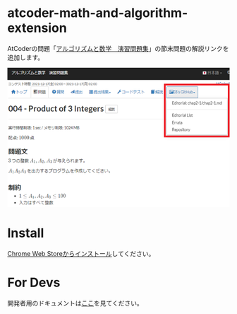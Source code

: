 # atcoder-math-and-algorithm-extension

AtCoderの問題「[アルゴリズムと数学　演習問題集](https://atcoder.jp/contests/math-and-algorithm/tasks)」の節末問題の解説リンクを追加します。

![Screenshot](atcoder-math-and-algorithm-extension/img/screenshot_x640x400.png "Screenshot")


# Install

[Chrome Web Storeからインストール](https://chrome.google.com/webstore/detail/atcoder-math-and-algorith/jpdmohcbpngfckbndmibeokobcfilend)してください。

# For Devs

開発者用のドキュメントは[ここ](README_devs.md)を見てください。
